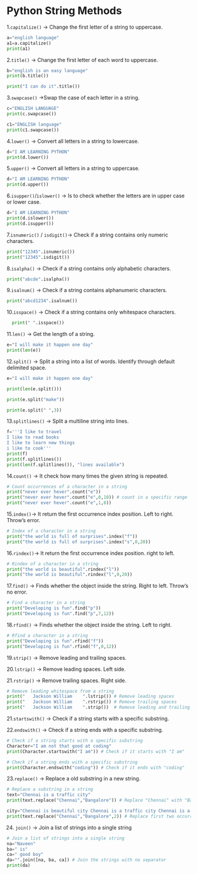 # Python String Methods

1.`capitalize()` → Change the first letter of a string to uppercase.
  ```python
  a="english language"
  a1=a.capitalize()
  print(a1)
  ```

2.`title()` → Change the first letter of each word to uppercase.
  ```python
  b="english is an easy language"
  print(b.title())

  print("I can do it".title())
  ```

3.`swapcase()` →Swap the case of each letter in a string.
  ```python
  c="ENGLISH LANGUAGE"
  print(c.swapcase())

  c1="ENGLISH language"
  print(c1.swapcase())
  ```

4.`lower()` → Convert all letters in a string to lowercase.
  ```python
  d="I AM LEARNING PYTHON"
  print(d.lower())
  ```

5.`upper()`  → Convert all letters in a string to uppercase.
  ```python
  d="I AM LEARNING PYTHON"
  print(d.upper())
  ```

6.`isupper()`/`islower()` → Is to check whether the letters are in upper case or lower case.
  ```python
  d="I AM LEARNING PYTHON"
  print(d.islower())
  print(d.isupper())
  ```

7.`isnumeric()` / `isdigit()`→ Check if a string contains only numeric characters.
  ```python
  print("12345".isnumeric())
  print("12345".isdigit())
  ```

8.`isalpha()` → Check if a string contains only alphabetic characters.
  ```python
  print("abcde".isalpha())
  ```

9.`isalnum()` → Check if a string contains alphanumeric characters.
  ```python
  print("abcd1234".isalnum())
  ```

10.`isspace()` → Check if a string contains only whitespace characters.
```python
  print(" ".isspace())
  ```

11.`len()` → Get the length of a string.
  ```python
  e="I will make it happen one day"
  print(len(e))
  ```

12.`split()` → Split a string into a list of words. Identify through default delimited space.
  ```python
  e="I will make it happen one day"

  print(len(e.split()))

  print(e.split("make"))

  print(e.split(" ",3))
  ```

13.`splitlines()` → Split a multiline string into lines.
  ```python
  f='''I like to travel
  I like to read books
  I like to learn new things
  i like to cook'''
  print(f)
  print(f.splitlines())
  print(len(f.splitlines()), "lines available") 
  ```

14.`count()` → It check how many times the given string is repeated.
  ```python
  # Count occurrences of a character in a string
  print("never ever hever".count("e"))
  print("never ever hever".count("e",0,10)) # count in a specific range
  print("never ever hever".count("e",1,8))
  ```

15.`index()`→ It return the first occurrence index position. Left to right. Throw’s error.
  ```python
  # Index of a character in a string
  print("the world is full of surprises".index("f"))
  print("the world is full of surprises".index("s",0,20))
  ```

16.`rindex()`→  It return the first occurrence index position. right to left.
  ```python
  # Rindex of a character in a string
  print("the world is beautiful".rindex("l"))
  print("the world is beautiful".rindex("l",0,20))
  ```

17.`find()` → Finds whether the object inside the string. Right to left. Throw’s no error.
  ```python
  # Find a character in a string
  print("Developing is fun".find("p"))
  print("Developing is fun".find("p",7,12))
  ```

18.`rfind()` → Finds whether the object inside the string. Left to right.
  ```python
  # Rfind a character in a string
  print("Developing is fun".rfind("f"))
  print("Developing is fun".rfind("f",0,12))
  ```

19.`strip()` → Remove leading and trailing spaces.

20.`lstrip()` → Remove leading spaces. Left side.

21.`rstrip()` → Remove trailing spaces. Right side.
  ```python
  # Remove leading whitespace from a string
  print("   Jackson William    ".lstrip()) # Remove leading spaces
  print("   Jackson William    ".rstrip()) # Remove trailing spaces
  print("   Jackson William    ".strip())  # Remove leading and trailing spaces
  ```

21.`startswith()` → Check if a string starts with a specific substring.

22.`endswith()` → Check if a string ends with a specific substring.
  ```python
  # Check if a string starts with a specific substring
  Character="I am not that good at coding"
  print(Character.startswith("I am")) # Check if it starts with "I am"

  # Check if a string ends with a specific substring
  print(Character.endswith("coding")) # Check if it ends with "coding"
  ```

23.`replace()` → Replace a old substring in a  new string.
  ```python
  # Replace a substring in a string
  text="Chennai is a traffic city"
  print(text.replace("Chennai","Bangalore")) # Replace "Chennai" with "Bangalore"

  city="Chennai is beautiful city Chennai is a traffic city Chennai is a good city"
  print(text.replace("Chennai","Bangalore",2)) # Replace first two occurrences of "Chennai" with "Bangalore"
  ```

24. `join()` → Join a list of strings into a single string
  ```python
  # Join a list of strings into a single string
  na="Naveen"
  ba=" is"
  ca=" good boy"
  da="".join([na, ba, ca]) # Join the strings with no separator
  print(da)
  ```
